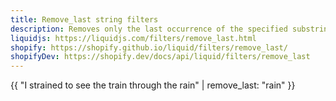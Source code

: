 ```yaml
---
title: Remove_last string filters
description: Removes only the last occurrence of the specified substring from a string.
liquidjs: https://liquidjs.com/filters/remove_last.html
shopify: https://shopify.github.io/liquid/filters/remove_last/
shopifyDev: https://shopify.dev/docs/api/liquid/filters/remove_last
---
```

{{ "I strained to see the train through the rain" | remove_last: "rain" }}
